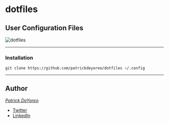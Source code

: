 # dotfiles

## User Configuration Files

![dotfiles](github.com/patrickdeyoreo/dotfiles/blob/assets/dotfiles.png)

---

### Installation

`git clone https://github.com/patrickdeyoreo/dotfiles ~/.config`

---

## Author

[*Patrick DeYoreo*](github.com/patrickdeyoreo)
- [Twitter](twitter.com/deyoreopatrick)
- [LinkedIn](linkedin.com/in/patrickdeyoreo)

